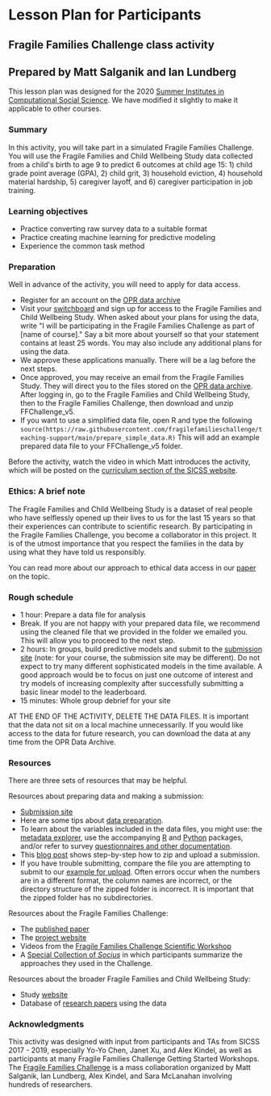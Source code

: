 # Lesson Plan for Participants
## Fragile Families Challenge class activity
## Prepared by Matt Salganik and Ian Lundberg

This lesson plan was designed for the 2020 [Summer Institutes in Computational Social Science](https://sicss.io/). We have modified it slightly to make it applicable to other courses.

### Summary

In this activity, you will take part in a simulated Fragile Families Challenge. You will use the Fragile Families and Child Wellbeing Study data collected from a child's birth to age 9 to predict 6 outcomes at child age 15: 1) child grade point average (GPA), 2) child grit, 3) household eviction, 4) household material hardship, 5) caregiver layoff, and 6) caregiver participation in job training.

### Learning objectives

- Practice converting raw survey data to a suitable format
- Practice creating machine learning for predictive modeling
- Experience the common task method

### Preparation

Well in advance of the activity, you will need to apply for data access.

- Register for an account on the [OPR data archive](https://opr.princeton.edu/archive/restricted/Default.aspx)
- Visit your [switchboard](https://opr.princeton.edu/archive/restricted/Switchboard.aspx) and sign up for access to the Fragile Families and Child Wellbeing Study. When asked about your plans for using the data, write "I will be participating in the Fragile Families Challenge as part of [name of course]." Say a bit more about yourself so that your statement contains at least 25 words. You may also include any additional plans for using the data.
- We approve these applications manually. There will be a lag before the next steps.
- Once approved, you may receive an email from the Fragile Families Study. They will direct you to the files stored on the [OPR data archive](https://opr.princeton.edu/archive/restricted/Default.aspx). After logging in, go to the Fragile Families and Child Wellbeing Study, then to the Fragile Families Challenge, then download and unzip FFChallenge_v5.
- If you want to use a simplified data file, open R and type the following
```source(https://raw.githubusercontent.com/fragilefamilieschallenge/teaching-support/main/prepare_simple_data.R)```
This will add an example prepared data file to your FFChallenge_v5 folder.

Before the activity, watch the video in which Matt introduces the activity, which will be posted on the [curriculum section of the SICSS website](https://compsocialscience.github.io/summer-institute/curriculum).

### Ethics: A brief note

The Fragile Families and Child Wellbeing Study is a dataset of real people who have selflessly opened up their lives to us for the last 15 years so that their experiences can contribute to scientific research. By participating in the Fragile Families Challenge, you become a collaborator in this project. It is of the utmost importance that you respect the families in the data by using what they have told us responsibly.

You can read more about our approach to ethical data access in our [paper](https://doi.org/10.1177%2F2378023118813023) on the topic.

### Rough schedule

- 1 hour: Prepare a data file for analysis
- Break. If you are not happy with your prepared data file, we recommend using the cleaned file that we provided in the folder we emailed you. This will allow you to proceed to the next step.
- 2 hours: In groups, build predictive models and submit to the [submission site](https://codalab.fragilefamilieschallenge.org/competitions/28) (note: for your course, the submission site may be different). Do not expect to try many different sophisticated models in the time available. A good approach would be to focus on just one outcome of interest and try models of increasing complexity after successfully submitting a basic linear model to the leaderboard.
- 15 minutes: Whole group debrief for your site

AT THE END OF THE ACTIVITY, DELETE THE DATA FILES. It is important that the data not sit on a local machine unnecessarily. If you would like access to the data for future research, you can download the data at any time from the OPR Data Archive.

### Resources

There are three sets of resources that may be helpful.

Resources about preparing data and making a submission:
- [Submission site](https://codalab.fragilefamilieschallenge.org/competitions/28)
- Here are some tips about [data preparation](https://github.com/compsocialscience/summer-institute/blob/master/2020/materials/day5-mass-collaboration/activity/SICSS_FFC_datacleaning_tips.pdf).
- To learn about the variables included in the data files, you might use: the [metadata explorer](http://metadata.fragilefamilies.princeton.edu/), use the accompanying [R](https://cran.r-project.org/web/packages/ffmetadata/index.html) and [Python](https://github.com/fragilefamilieschallenge/ffmetadata-py) packages, and/or refer to survey [questionnaires and other documentation](https://fragilefamilies.princeton.edu/data-and-documentation/public-data-documentation).
- This [blog post](https://www.fragilefamilieschallenge.org/upload-your-contribution/) shows step-by-step how to zip and upload a submission.
- If you have trouble submitting, compare the file you are attempting to submit to our [example for upload](https://github.com/compsocialscience/summer-institute/blob/master/2020/materials/day5-mass-collaboration/activity/example_for_upload.zip). Often errors occur when the numbers are in a different format, the column names are incorrect, or the directory structure of the zipped folder is incorrect. It is important that the zipped folder has no subdirectories.

Resources about the Fragile Families Challenge:
- The [published paper](https://doi.org/10.1073/pnas.1915006117)
- The [project website](http://www.fragilefamilieschallenge.org/)
- Videos from the [Fragile Families Challenge Scientific Workshop](https://www.youtube.com/channel/UCjluzrRT8fqXCx3qHjQAb5A)
- A [Special Collection of _Socius_](https://journals.sagepub.com/topic/collections-srd/srd-1-fragile_families/srd) in which participants summarize the approaches they used in the Challenge.

Resources about the broader Fragile Families and Child Wellbeing Study:
- Study [website](https://fragilefamilies.princeton.edu/)
- Database of [research papers](https://ffpubs.princeton.edu/) using the data

### Acknowledgments

This activity was designed with input from participants and TAs from SICSS 2017 - 2019, especially Yo-Yo Chen, Janet Xu, and Alex Kindel, as well as participants at many Fragile Families Challenge Getting Started Workshops. The [Fragile Families Challenge](https://doi.org/10.1073/pnas.1915006117) is a mass collaboration organized by Matt Salganik, Ian Lundberg, Alex Kindel, and Sara McLanahan involving hundreds of researchers.
